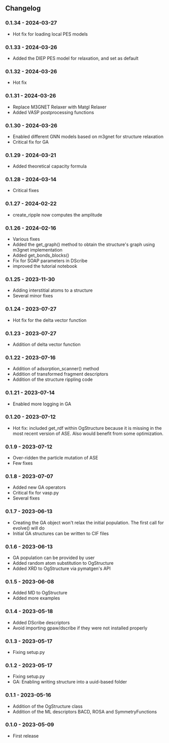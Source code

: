 ## Changelog

### 0.1.34 - 2024-03-27

* Hot fix for loading local PES models

### 0.1.33 - 2024-03-26

* Added the DIEP PES model for relaxation, and set as default

### 0.1.32 - 2024-03-26

* Hot fix

### 0.1.31 - 2024-03-26

* Replace M3GNET Relaxer with Matgl Relaxer
* Added VASP postprocessing functions

### 0.1.30 - 2024-03-26

* Enabled different GNN models based on m3gnet for structure relaxation
* Critical fix for GA

### 0.1.29 - 2024-03-21

* Added theoretical capacity formula

### 0.1.28 - 2024-03-14

* Critical fixes

### 0.1.27 - 2024-02-22

* create_ripple now computes the amplitude

### 0.1.26 - 2024-02-16

* Various fixes
* Added the get_graph() method to obtain the structure's graph using m3gnet implementation
* Added get_bonds_blocks()
* Fix for SOAP parameters in DScribe
* improved the tutorial notebook

### 0.1.25 - 2023-11-30

* Adding interstitial atoms to a structure
* Several minor fixes

### 0.1.24 - 2023-07-27

* Hot fix for the delta vector function

### 0.1.23 - 2023-07-27

* Addition of delta vector function

### 0.1.22 - 2023-07-16

* Addition of adsorption_scanner() method
* Addition of transformed fragment descriptors
* Addition of the structure rippling code

### 0.1.21 - 2023-07-14

* Enabled more logging in GA

### 0.1.20 - 2023-07-12

* Hot fix: included get_rdf within OgStructure because it is missing in the most recent version of ASE. Also would benefit from some optimization.

### 0.1.9 - 2023-07-12

* Over-ridden the particle mutation of ASE
* Few fixes

### 0.1.8 - 2023-07-07

* Added new GA operators
* Critical fix for vasp.py
* Several fixes

### 0.1.7 - 2023-06-13

* Creating the GA object won't relax the initial population. The first call for evolve() will do
* Initial GA structures can be written to CIF files

### 0.1.6 - 2023-06-13

* GA population can be provided by user
* Added random atom substitution to OgStructure
* Added XRD to OgStructure via pymatgen's API

### 0.1.5 - 2023-06-08

* Added MD to OgStructure
* Added more examples

### 0.1.4 - 2023-05-18

* Added DScribe descriptors
* Avoid importing gpaw/dscribe if they were not installed properly

### 0.1.3 - 2023-05-17

* Fixing setup.py

### 0.1.2 - 2023-05-17

* Fixing setup.py
* GA: Enabling writing structure into a uuid-based folder

### 0.1.1 - 2023-05-16

* Addition of the OgStructure class
* Addition of the ML descriptors BACD, ROSA and SymmetryFunctions

### 0.1.0 - 2023-05-09

* First release
